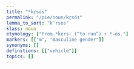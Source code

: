 ```yaml
---
title: "*ḱr̥sós"
permalink: "/pie/noun/ḱr̥sós"
lemma_to_sort: "k'rsos"
klass: noun
etymology: ["From *ḱers- (“to run”) +‎ *-ós."]
markers: [["m", "masculine gender"]]
synonyms: []
definitions: [["vehicle"]]
topics: []
---
```

